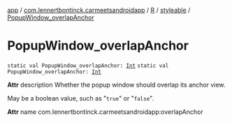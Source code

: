 [app](../../../index.md) / [com.lennertbontinck.carmeetsandroidapp](../../index.md) / [R](../index.md) / [styleable](index.md) / [PopupWindow_overlapAnchor](./-popup-window_overlap-anchor.md)

# PopupWindow_overlapAnchor

`static val PopupWindow_overlapAnchor: `[`Int`](https://kotlinlang.org/api/latest/jvm/stdlib/kotlin/-int/index.html)
`static val PopupWindow_overlapAnchor: `[`Int`](https://kotlinlang.org/api/latest/jvm/stdlib/kotlin/-int/index.html)

**Attr**
description Whether the popup window should overlap its anchor view.

May be a boolean value, such as "`true`" or "`false`".

**Attr**
name com.lennertbontinck.carmeetsandroidapp:overlapAnchor

